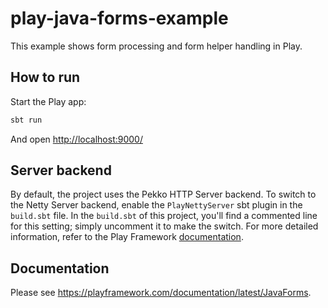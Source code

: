 # play-java-forms-example

This example shows form processing and form helper handling in Play.

## How to run

Start the Play app:

```bash
sbt run
```

And open <http://localhost:9000/>

## Server backend

By default, the project uses the Pekko HTTP Server backend. To switch to the Netty Server backend, enable the `PlayNettyServer` sbt plugin in the `build.sbt` file.
In the `build.sbt` of this project, you'll find a commented line for this setting; simply uncomment it to make the switch.
For more detailed information, refer to the Play Framework [documentation](https://www.playframework.com/documentation/3.0.x/Server).

## Documentation

Please see <https://playframework.com/documentation/latest/JavaForms>.
